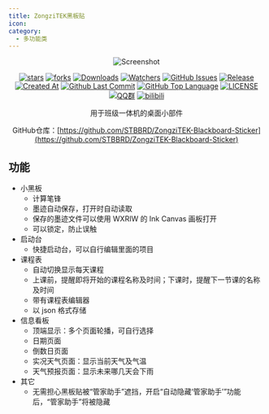 ```yaml
---
title: ZongziTEK黑板贴
icon: 
category:
  - 多功能类
---
```


<div align="center">

![Screenshot](https://i.postimg.cc/PfC89pfQ/Light.png)

[![stars](https://img.shields.io/github/stars/STBBRD/ZongziTEK-Blackboard-Sticker?label=Stars)](https://github.com/STBBRD/ZongziTEK-Blackboard-Sticker) [![forks](https://img.shields.io/github/forks/STBBRD/ZongziTEK-Blackboard-Sticker?label=Forks)](https://github.com/STBBRD/ZongziTEK-Blackboard-Sticker) [![Downloads](https://img.shields.io/github/downloads/STBBRD/ZongziTEK-Blackboard-Sticker/total?style=social&label=Downloads&logo=github)](https://github.com/STBBRD/ZongziTEK-Blackboard-Sticker/releases/latest) [![Watchers](https://img.shields.io/github/watchers/STBBRD/ZongziTEK-Blackboard-Sticker?style=social)](https://github.com/STBBRD/ZongziTEK-Blackboard-Sticker/watchers) [![GitHub Issues](https://img.shields.io/github/issues-search/STBBRD/ZongziTEK-Blackboard-Sticker?query=is%3Aopen&style=flat&logo=github&label=Issues&color=%233fb950)](https://github.com/STBBRD/ZongziTEK-Blackboard-Sticker/issues) [![Release](https://img.shields.io/github/v/release/STBBRD/ZongziTEK-Blackboard-Sticker?style=flat&color=%233fb950&label=正式版)](https://github.com/STBBRD/ZongziTEK-Blackboard-Sticker/releases/latest)  [![Created At](https://img.shields.io/github/created-at/STBBRD/ZongziTEK-Blackboard-Sticker)](https://github.com/STBBRD/ZongziTEK-Blackboard-Sticker) [![Github Last Commit](https://img.shields.io/github/last-commit/STBBRD/ZongziTEK-Blackboard-Sticker)](https://github.com/STBBRD/ZongziTEK-Blackboard-Sticker/commits/master) [![GitHub Top Language](https://img.shields.io/github/languages/top/STBBRD/ZongziTEK-Blackboard-Sticker)](https://github.com/STBBRD/ZongziTEK-Blackboard-Sticker) [![LICENSE](https://img.shields.io/badge/License-GPL--3.0-red.svg "LICENSE")](https://github.com/STBBRD/ZongziTEK-Blackboard-Sticker/blob/master/LICENSE) [![QQ群](https://img.shields.io/badge/-QQ%E7%BE%A4%EF%BD%9C1101582374-blue?style=flat&logo=QQ)](https://jq.qq.com/?_wv=1027&k=epb9KDPe) [![bilibili](https://img.shields.io/badge/-UP%E4%B8%BB%EF%BD%9CZongziTEK%E7%89%9B%E9%80%9A-%23FB7299?style=flat&logo=bilibili)](https://space.bilibili.com/472376649)

用于班级一体机的桌面小部件

GitHub仓库：[https://github.com/STBBRD/ZongziTEK-Blackboard-Sticker](https://github.com/STBBRD/ZongziTEK-Blackboard-Sticker)

<SiteInfo
  name="ZongziTEK黑板贴 官网"
  desc="使用 ZongziTEK 黑板贴，充分利用每一天"
  url="https://zztek.top/"
  logo="https://github.com/STBBRD/ZongziTEK-Blackboard-Sticker/blob/master/ZongziTEK_Blackboard_Sticker%2F%E9%BB%91%E6%9D%BF%E8%B4%B4.png"
  repo="https://github.com/STBBRD/ZongziTEK-Blackboard-Sticker"
  preview="images/zongzitek.png"
/>

</div>

<BiliBili bvid="BV1Lz4UeREEW" />

## 功能
- 小黑板
  - 计算笔锋
  - 墨迹自动保存，打开时自动读取
  - 保存的墨迹文件可以使用 WXRIW 的 Ink Canvas 画板打开
  - 可以锁定，防止误触
- 启动台
  - 快捷启动台，可以自行编辑里面的项目
- 课程表
  - 自动切换显示每天课程
  - 上课前，提醒即将开始的课程名称及时间；下课时，提醒下一节课的名称及时间
  - 带有课程表编辑器
  - 以 json 格式存储
- 信息看板
  - 顶端显示：多个页面轮播，可自行选择
  - 日期页面
  - 倒数日页面
  - 实况天气页面：显示当前天气及气温
  - 天气预报页面：显示未来哪几天会下雨
- 其它
  - 无需担心黑板贴被“管家助手”遮挡，开启“自动隐藏‘管家助手’”功能后，“管家助手”将被隐藏